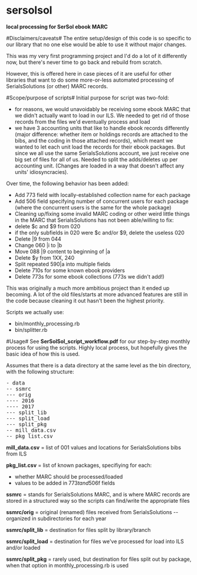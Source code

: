 # sersolsol
**local processing for SerSol ebook MARC**

#Disclaimers/caveats#
The entire setup/design of this code is so specific to our library that no one else would be able to use it without major changes. 

This was my very first programming project and I'd do a lot of it differently now, but there's never time to go back and rebuild from scratch. 

However, this is offered here in case pieces of it are useful for other libraries that want to do some more-or-less automated processing of SerialsSolutions (or other) MARC records. 

#Scope/purpose of scripts#
Initial purpose for script was two-fold: 
- for reasons, we would unavoidably be receiving some ebook MARC that we didn't actually want to load in our ILS. We needed to get rid of those records from the files we'd eventually process and load
- we have 3 accounting units that like to handle ebook records differently (major difference: whether item or holdings records are attached to the bibs, and the coding in those attached records), which meant we wanted to let each unit load the records for their ebook packages. But since we all use the same SerialsSolutions account, we just receive one big set of files for all of us. Needed to split the adds/deletes up per accounting unit. (Changes are loaded in a way that doesn't affect any units' idiosyncracies).

Over time, the following behavior has been added: 
- Add 773 field with locally-established collection name for each package 
- Add 506 field specifying number of concurrent users for each package (where the concurrent users is the same for the whole package)
- Cleaning up/fixing some invalid MARC coding or other weird little things in the MARC that SerialsSolutions has not been able/willing to fix:
 - delete $c and $9 from 020
 - if the only subfields in 020 were $c and/or $9, delete the useless 020
 - Delete |9 from 044
 - Change 060 |i to |b
 - Move 088 |9 content to beginning of |a
 - Delete $y from 1XX, 240
 - Split repeated 590|a into multiple fields
 - Delete 710s for some known ebook providers
 - Delete 773s for some ebook collections (773s we didn't add!)

This was originally a much more ambitious project than it ended up becoming. A lot of the old files/starts at more advanced features are still in the code because cleaning it out hasn't been the highest priority. 

Scripts we actually use: 
- bin/monthly_processing.rb
- bin/splitter.rb

#Usage#
See **SerSolSol_script_workflow.pdf** for our step-by-step monthly process for using the scripts. Highly local process, but hopefully gives the basic idea of how this is used. 

Assumes that there is a data directory at the same level as the bin directory, with the following structure: 
<pre>- data
-- ssmrc
--- orig
---- 2016
---- 2017
--- split_lib
--- split_load
--- split_pkg
-- mill_data.csv
-- pkg_list.csv</pre>

**mill_data.csv** = list of 001 values and locations for SerialsSolutions bibs from ILS

**pkg_list.csv** = list of known packages, specifiying for each: 
- whether MARC should be processed/loaded
- values to be added in 773$t and 506$f fields

**ssmrc** = stands for SerialsSolutions MARC, and is where MARC records are stored in a structured way so the scripts can find/write the appropriate files

**ssmrc/orig** = original (renamed) files received from SerialsSolutions -- organized in subdirectories for each year

**ssmrc/split_lib** = destination for files split by library/branch

**ssmrc/split_load** = destination for files we've processed for load into ILS and/or loaded

**ssmrc/split_pkg** = rarely used, but destination for files split out by package, when that option in monthly_processing.rb is used
